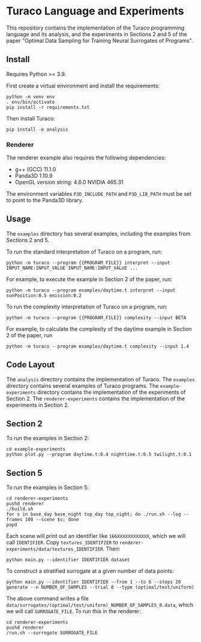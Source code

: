 # Turaco Language and Experiments

This repository contains the implementation of the Turaco programming language and its analysis, and the experiments in Sections 2 and 5 of the paper "Optimal Data Sampling for Training Neural Surrogates of Programs".

## Install

Requires Python >= 3.9.


First create a virtual environment and install the requirements:
```
python -m venv env
. env/bin/activate
pip install -r requirements.txt
```
Then install Turaco:
```
pip install -e analysis
```

### Renderer

The renderer example also requires the following dependencies:

* g++ (GCC) 11.1.0
* Panda3D 1.10.9
* OpenGL version string: 4.6.0 NVIDIA 465.31

The environment variables `P3D_INCLUDE_PATH` and `P3D_LIB_PATH` must be set to point to the Panda3D library.

## Usage

The `examples` directory has several examples, including the examples from Sections 2 and 5.

To run the standard interpretation of Turaco on a program, run:
```
python -m turaco --program {{PROGRAM_FILE}} interpret --input INPUT_NAME:INPUT_VALUE INPUT_NAME:INPUT_VALUE ...
```

For example, to execute the example in Section 2 of the paper, run:
```
python -m turaco --program examples/daytime.t interpret --input sunPosition:0.5 emission:0.2
```

To run the complexity interpretation of Turaco on a program, run:
```
python -m turaco --program {{PROGRAM_FILE}} complexity --input BETA
```

For example, to calculate the complexity of the daytime example in Section 2 of the paper, run
```
python -m turaco --program examples/daytime.t complexity --input 1.4
```

## Code Layout

The `analysis` directory contains the implementation of Turaco. The `examples` directory contains several examples of Turaco programs. The `example-experiments` directory contains the implementation of the experiments of Section 2. The `renderer-experiments` contains the implementation of the experiments in Section 2.

## Section 2

To run the examples in Section 2:
```
cd example-experiments
python plot.py --program daytime.t:0.4 nighttime.t:0.5 twilight.t:0.1
```

## Section 5

To run the examples in Section 5:
```
cd renderer-experiments
pushd renderer
./build.sh
for s in base_day base_night top_day top_night; do ./run.sh --log --frames 100 --scene $s; done
popd
```
Each scene will print out an identifier like `166XXXXXXXXXXXX`, which we will call `IDENTIFIER`. Copy `textures_IDENTIFIER` to `renderer-experiments/data/textures_IDENTIFIER`. Then:
```
python main.py --identifier IDENTIFIER dataset
```
To construct a stratified surrogate at a given number of data points:
```
python main.py --identifier IDENTIFIER --from 1 --to 6 --steps 20 generate --n NUMBER_OF_SAMPLES --trial 0 --type (optimal/test/uniform)
```
The above command writes a file `data/surrogates/(optimal/test/uniform)_NUMBER_OF_SAMPLES_0.data`, which we will call `SURROGATE_FILE`.
To run this in the renderer:
```
cd renderer-experiments
pushd renderer
/run.sh --surrogate SURROGATE_FILE
```
